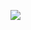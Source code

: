 ![](https://lh3.googleusercontent.com/pw/AP1GczPDT2DFJaz1lxknUqjJyTNs3pL1Du6uCWadgqm5LvZL91xYm6ljmhU5aJNH885wlel0MZyxyDYGSJ_L3LmjWJ-Cf3O0knfdsT6u-pIdOQOl64aEoHntuCBjZqPJTpDKB0nlII88K8w6prfBSgkcPex0=w500-h499-s-no-gm?authuser=0)